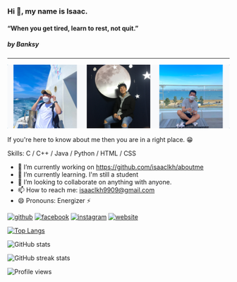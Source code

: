 ### Hi 👋, my name is Isaac.
#### “When you get tired, learn to rest, not quit.” 
##### by Banksy

-------------------

<img src="https://github.com/isaaclkh/isaaclkh.github.io/blob/main/img/banner.jpg">

If you're here to know about me then you are in a right place. 😁

Skills: C / C++ / Java / Python / HTML / CSS

- 🔭 I’m currently working on https://github.com/isaaclkh/aboutme 
- 🌱 I’m currently learning. I'm still a student
- 👯 I’m looking to collaborate on anything with anyone.
- 📫 How to reach me: isaaclkh9909@gmail.com 
- 😄 Pronouns: Energizer ⚡️ 


[<img src='https://cdn.jsdelivr.net/npm/simple-icons@3.0.1/icons/github.svg' alt='github' height='40'>](https://github.com/isaaclkh)  [<img src='https://cdn.jsdelivr.net/npm/simple-icons@3.0.1/icons/facebook.svg' alt='facebook' height='40'>](https://www.facebook.com/임건호)  [<img src='https://cdn.jsdelivr.net/npm/simple-icons@3.0.1/icons/instagram.svg' alt='instagram' height='40'>](https://www.instagram.com/gun_9909/)  [<img src='https://cdn.jsdelivr.net/npm/simple-icons@3.0.1/icons/icloud.svg' alt='website' height='40'>](https://blog.naver.com/isaaclkh)  

[![Top Langs](https://github-readme-stats.vercel.app/api/top-langs/?username=isaaclkh)](https://github.com/anuraghazra/github-readme-stats)

![GitHub stats](https://github-readme-stats.vercel.app/api?username=isaaclkh&show_icons=true)  

![GitHub streak stats](https://github-readme-streak-stats.herokuapp.com/?user=isaaclkh)  

![Profile views](https://gpvc.arturio.dev/isaaclkh)  
